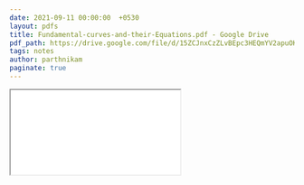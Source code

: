 ```yaml
---
date: 2021-09-11 00:00:00  +0530
layout: pdfs
title: Fundamental-curves-and-their-Equations.pdf - Google Drive
pdf_path: https://drive.google.com/file/d/15ZCJnxCzZLvBEpc3HEQmYV2apuOK0jq7/preview?usp=sharing
tags: notes
author: parthnikam
paginate: true
---
```


<iframe class="embed-pdf" src="{{ page.pdf_path }}#toolbar=0" seamless="seamless" scrolling="no" style="overflow:hidden"></iframe>
